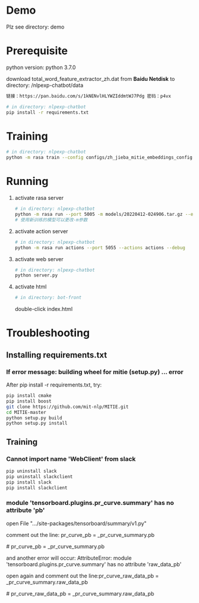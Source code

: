 # Demo
Plz see directory: demo
# Prerequisite

python version: python 3.7.0

download total_word_feature_extractor_zh.dat from **Baidu Netdisk** to directory: /nlpexp-chatbot/data

```bash
链接：https://pan.baidu.com/s/1kNENvlHLYWZIddmtWJ7Pdg 密码：p4vx
```

```bash
# in directory: nlpexp-chatbot
pip install -r requirements.txt
```

# Training

```bash
# in directory: nlpexp-chatbot
python -m rasa train --config configs/zh_jieba_mitie_embeddings_config.yml --domain configs/domain.yml --data data/
```

# Running

1. activate rasa server

   ```bash
   # in directory: nlpexp-chatbot
   python -m rasa run --port 5005 -m models/20220412-024906.tar.gz --endpoints configs/endpoints.yml --credentials configs/credentials.yml --debug --cors "*"
   # 使用新训练的模型可以更改-m参数
   ```

2. activate action server

   ```bash
   # in directory: nlpexp-chatbot
   python -m rasa run actions --port 5055 --actions actions --debug
   ```

3. activate web server

   ```bash
   # in directory: nlpexp-chatbot
   python server.py
   ```

4. activate html
   ```bash
   # in directory: bot-front
   ```
   double-click index.html


# Troubleshooting

## Installing requirements.txt

### If error message: building wheel for mitie (setup.py) ... error

After pip install -r requirements.txt, try:


   ```bash
pip install cmake
pip install boost
git clone https://github.com/mit-nlp/MITIE.git
cd MITIE-master
python setup.py build
python setup.py install
   ```

## Training

### Cannot import name 'WebClient' from slack

```bash
pip uninstall slack
pip uninstall slackclient
pip install slack
pip install slackclient
```

### module 'tensorboard.plugins.pr_curve.summary' has no attribute 'pb'

open File ".../site-packages/tensorboard/summary/v1.py"

comment out the line: pr_curve_pb = _pr_curve_summary.pb

\# pr_curve_pb = _pr_curve_summary.pb

and another error will occur: AttributeError: module 'tensorboard.plugins.pr_curve.summary' has no attribute 'raw_data_pb'

open again and comment out the line:pr_curve_raw_data_pb = _pr_curve_summary.raw_data_pb

\# pr_curve_raw_data_pb = _pr_curve_summary.raw_data_pb
